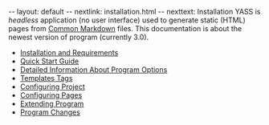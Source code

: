 -- layout: default
-- nextlink: installation.html
-- nexttext: Installation
YASS is *headless* application (no user interface) used to generate static
(HTML) pages from [Common Markdown](https://commonmark.org/) files. This
documentation is about the newest version of program (currently 3.0).

* [Installation and Requirements](installation.html)
* [Quick Start Guide](quickstart.html)
* [Detailed Information About Program Options](details.html)
* [Templates Tags](tags.html)
* [Configuring Project](configuration.html)
* [Configuring Pages](pages.html)
* [Extending Program](extending.html)
* [Program Changes](changes.html)
